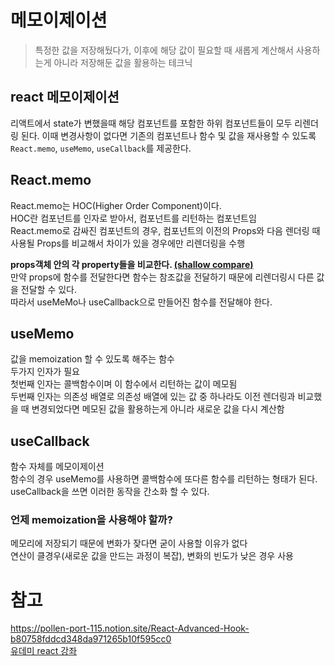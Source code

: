 # 메모이제이션
> 특정한 값을 저장해뒀다가, 이후에 해당 값이 필요할 때 새롭게 계산해서 사용하는게 아니라 저장해둔 값을 활용하는 테크닉

## react 메모이제이션
리액트에서 state가 변했을때 해당 컴포넌트를 포함한 하위 컴포넌트들이 모두 리렌더링 된다.
이때 변경사항이 없다면 기존의 컴포넌트나 함수 및 값을 재사용할 수 있도록 `React.memo`, `useMemo`, `useCallback`를 제공한다. 

## React.memo
React.memo는 HOC(Higher Order Component)이다. <br/>
HOC란 컴포넌트를 인자로 받아서, 컴포넌트를 리턴하는 컴포넌트임 <br/>
React.memo로 감싸진 컴포넌트의 경우, 컴포넌트의 이전의 Props와 다음 렌더링 때 사용될 Props를 비교해서 차이가 있을 경우에만 리렌더링을 수행 <br/>

**props객체 안의 각 property들을 비교한다. [(shallow compare)](https://legacy.reactjs.org/docs/shallow-compare.html)** <br/>
만약 props에 함수를 전달한다면 함수는 참조값을 전달하기 때문에 리렌더링시 다른 값을 전달할 수 있다. <br/>
따라서 useMeMo나 useCallback으로 만들어진 함수를 전달해야 한다. <br/>

## useMemo
값을 memoization 할 수 있도록 해주는 함수 <br/>
두가지 인자가 필요 <br/>
첫번째 인자는 콜백함수이며 이 함수에서 리턴하는 값이 메모됨  <br/>
두번째 인자는 의존성 배열로 의존성 배열에 있는 값 중 하나라도 이전 렌더링과 비교했을 때 변경되었다면 메모된 값을 활용하는게 아니라 새로운 값을 다시 계산함 <br/>

## useCallback
함수 자체를 메모이제이션 <br/>
함수의 경우 useMemo를 사용하면 콜백함수에 또다른 함수를 리턴하는 형태가 된다. <br/>
useCallback을 쓰면 이러한 동작을 간소화 할 수 있다. <br/>


### 언제 memoization을 사용해야 할까?
메모리에 저장되기 때문에 변화가 잦다면 굳이 사용할 이유가 없다<br/>
연산이 클경우(새로운 값을 만드는 과정이 복잡), 변화의 빈도가 낮은 경우 사용<br/>

# 참고
https://pollen-port-115.notion.site/React-Advanced-Hook-b80758fddcd348da971265b10f595cc0 <br/>
[유데미 react 강좌](https://kmooc.udemy.com/course/best-react)
